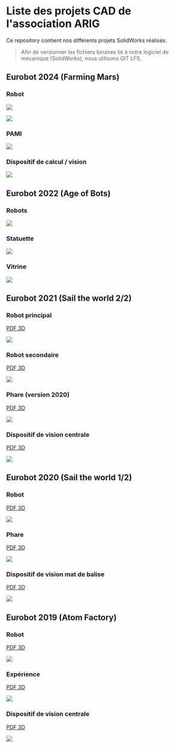 # Liste des projets CAD de l'association ARIG

Ce repository contient nos différents projets SolidWorks réalisés.

> Afin de versionner les fichiers binaires lié à notre logiciel de mécanique (SolidWorks),
nous utilisons GIT LFS.

## Eurobot 2024 (Farming Mars)

### Robot

[![](assets/2024_robot.png)](2024_robot)

[![](assets/2024_bras.png)](2024_robot)

### PAMI

[![](assets/2024_pami.png)](2024_pami)

### Dispositif de calcul / vision

[![](assets/2024_vision.png)](2024_vision)


## Eurobot 2022 (Age of Bots)

### Robots

[![](assets/2022_robots.png)](2022_robots)


### Statuette

[![](assets/2022_statuette.png)](2022_robots)

### Vitrine

[![](assets/2022_vitrine.png)](2022_vitrine)


## Eurobot 2021 (Sail the world 2/2)

### Robot principal

[PDF 3D](assets/2021_nerell.PDF)

[![](assets/2021_nerell.png)](2021_nerell)

### Robot secondaire

[PDF 3D](assets/2021_odin.PDF)

[![](assets/2021_odin.png)](2021_odin)

### Phare (version 2020)

[PDF 3D](assets/2020_phare.PDF)

[![](assets/2020_phare.png)](2020_all)

### Dispositif de vision centrale

[PDF 3D](assets/2021_vision_centrale.PDF)

[![](assets/2021_vision_centrale.png)](2021_vision_centrale)


## Eurobot 2020 (Sail the world 1/2)

### Robot

[PDF 3D](assets/2020_nerell.PDF)

[![](assets/2020_nerell.png)](2020_all)

### Phare

[PDF 3D](assets/2020_phare.PDF)

[![](assets/2020_phare.png)](2020_all)

### Dispositif de vision mat de balise

[PDF 3D](assets/2020_vision_balise.PDF)

[![](assets/2020_vision_balise.png)](2020_vision_balise)


## Eurobot 2019 (Atom Factory)

### Robot

[PDF 3D](assets/2019_nerell.PDF)

[![](assets/2019_nerell.png)](2019_all)

### Expérience

[PDF 3D](assets/2019_experience.PDF)

[![](assets/2019_experience.png)](2019_all)

### Dispositif de vision centrale

[PDF 3D](assets/2019_vision_centrale.PDF)

[![](assets/2019_vision_centrale.png)](2019_all)
